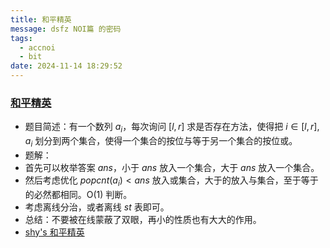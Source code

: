 ```yaml
---
title: 和平精英
message: dsfz NOI篇 的密码
tags:
  - accnoi
  - bit
date: 2024-11-14 18:29:52
---
```

### [和平精英](http://47.92.197.167:5283/contest/570/problem/2)
- 题目简述：有一个数列 $a_i$，每次询问 $[l,r]$ 求是否存在方法，使得把 $i\in [l,r],a_i$ 划分到两个集合，使得一个集合的按位与等于另一个集合的按位或。
- 题解：
- 首先可以枚举答案 $ans$，小于 $ans$ 放入一个集合，大于 $ans$ 放入一个集合。
- 然后考虑优化 $popcnt(a_i)<ans$ 放入或集合，大于的放入与集合，至于等于的必然都相同。O(1) 判断。
- 考虑离线分治，或者离线 $st$ 表即可。
- 总结：不要被在线蒙蔽了双眼，再小的性质也有大大的作用。
- [shy's 和平精英](https://www.cnblogs.com/hououinjaeger/p/18537205)

